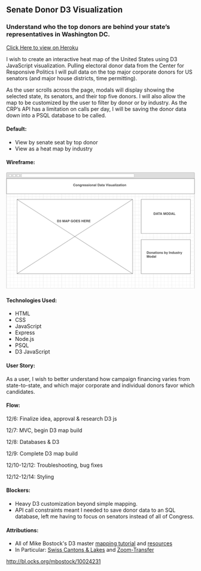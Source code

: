 ## Senate Donor D3 Visualization

### Understand who the top donors are behind your state’s representatives in Washington DC.

[Click Here to view on Heroku](https://senate-d3-vizualization.herokuapp.com/)


I wish to create an interactive heat map of the United States using D3 JavaScript visualization. Pulling electoral donor data from the Center for Responsive Politics I will pull data on the top major corporate donors for US senators (and major house districts, time permitting).

As the user scrolls across the page, modals will display showing the selected state, its senators, and their top five donors. I will also allow the map to be customized by the user to filter by donor or by industry. As the CRP’s API has a limitation on calls per day, I will be saving the donor data down into a PSQL database to be called.

#### Default:
* View by senate seat by top donor
* View as a heat map by industry

#### Wireframe:
![alt text](resources/final_wireframe.png "Wireframe")


#### Technologies Used:
* HTML
* CSS
* JavaScript
* Express
* Node.js
* PSQL
* D3 JavaScript

#### User Story:
As a user, I wish to better understand how campaign financing varies from state-to-state, and which major corporate and individual donors favor which candidates.

#### Flow:
12/6: Finalize idea, approval & research D3 js

12/7: MVC, begin D3 map build

12/8: Databases & D3

12/9: Complete D3 map build

12/10-12/12: Troubleshooting, bug fixes

12/12-12/14: Styling

#### Blockers:
* Heavy D3 customization beyond simple mapping.
* API call constraints meant I needed to save donor data to an SQL database, left me having to focus on senators instead of all of Congress.

#### Attributions:
* All of Mike Bostock's D3 master [mapping tutorial](https://bost.ocks.org/mike/map/) and [resources](http://bl.ocks.org/mbostock)
* In Particular: [Swiss Cantons & Lakes](http://bl.ocks.org/mbostock/10024231) 
    and [Zoom-Transfer](http://bl.ocks.org/mbostock/2206590)

http://bl.ocks.org/mbostock/10024231

